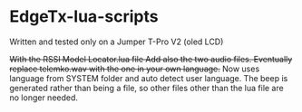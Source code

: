 # EdgeTx-lua-scripts
Written and tested only on a Jumper T-Pro V2 (oled LCD)

~~With the RSSI Model Locator.lua file Add also the two audio files. Eventually replace telemko.wav with the one in your own language.~~ 
Now uses language from SYSTEM folder and auto detect user language. The beep is generated rather than being a file, so other files other than the lua file are no longer needed.
